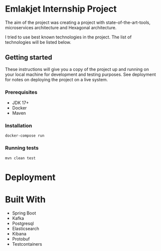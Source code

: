# Emlakjet Internship Project
The aim of the project was creating a project with state-of-the-art-tools, microservices architecture and Hexagonal architecture.

I tried to use best known technologies in the project. The list of technologies will be listed below.

## Getting started
These instructions will give you a copy of the project up and running on your local machine for development and testing purposes. See deployment for notes on deploying the project on a live system.

### Prerequisites
* JDK 17+
* Docker
* Maven

### Installation
```shell
docker-compose run
```

### Running tests
```shell
mvn clean test
```

# Deployment

# Built With
* Spring Boot
* Kafka
* Postgresql
* Elasticsearch
* Kibana
* Protobuf
* Testcontainers

